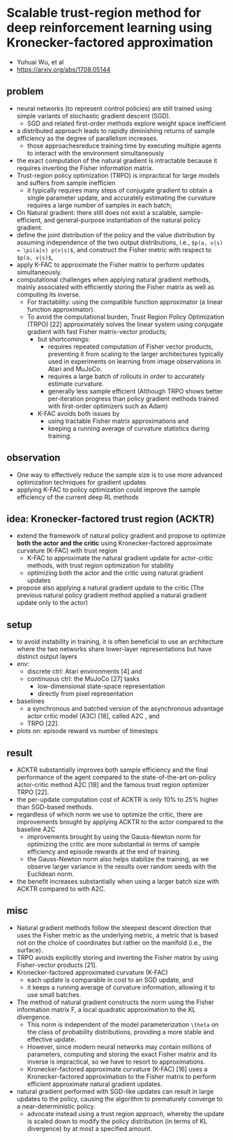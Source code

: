 # Scalable trust-region method for deep reinforcement learning using Kronecker-factored approximation
* Yuhuai Wu, et al
* https://arxiv.org/abs/1708.05144

## problem
* neural networks (to represent control policies) are still trained using simple variants of stochastic gradient descent (SGD).
  * SGD and related first-order methods explore weight space inefficient
* a distributed approach leads to rapidly diminishing returns of sample efficiency as the degree of parallelism increases.
  * those approachesreduce training time by executing multiple agents to interact with the environment simultaneously
* the exact computation of the natural gradient is intractable because
  it requires inverting the Fisher information matrix.
* Trust-region policy optimization (TRPO) is impractical for large models and suffers from sample inefficien
  * it typically requires many steps of conjugate gradient to obtain a single parameter update, and
    accurately estimating the curvature requires a large number of samples in each batch;
* On Natural gradient: there still does not exist a scalable, sample-efficient, and
  general-purpose instantiation of the natural policy gradient.
* define the joint distribution of the policy and the value distribution by
  assuming independence of the two output distributions, i.e., `$p(a, v|s) = \pi(a|s) p(v|s)$`, and
  construct the Fisher metric with respect to `$p(a, v|s)$`,
* apply K-FAC to approximate the Fisher matrix to perform updates simultaneously.
* computational challenges when applying natural gradient methods, mainly associated with 
  efficiently storing the Fisher matrix as well as computing its inverse.
  * For tractability: using the compatible function approximator (a linear function approximator). 
  * To avoid the computational burden, Trust Region Policy Optimization (TRPO) [22] approximately solves 
    the linear system using conjugate gradient with fast Fisher matrix-vector products; 
    * but shortcomings:
      * requires repeated computation of Fisher vector products, 
        preventing it from scaling to the larger architectures typically used in experiments on learning from 
         image observations in Atari and MuJoCo. 
      * requires a large batch of rollouts in order to accurately estimate curvature. 
      * generally less sample efficient (Although TRPO shows better per-iteration progress than 
        policy gradient methods trained with first-order optimizers such as Adam)
    * K-FAC avoids both issues by 
      * using tractable Fisher matrix approximations and 
      * keeping a running average of curvature statistics during training.  

## observation
* One way to effectively reduce the sample size is to use more advanced optimization techniques for gradient updates
* applying K-FAC to policy optimization could improve the sample efficiency of the current deep RL methods

## idea: Kronecker-factored trust region (ACKTR)
* extend the framework of natural policy gradient and
  propose to optimize **both the actor and the critic** using Kronecker-factored approximate curvature (K-FAC) with trust region
  * K-FAC to approximate the natural gradient update for actor-critic methods, with trust region optimization for stability
  * optimizing both the actor and the critic using natural gradient updates
* propose also applying a natural gradient update to the critic
  (The previous natural policy gradient method applied a natural gradient update only to the actor)
  
## setup
* to avoid instability in training,
  it is often beneficial to use an architecture where the two networks share lower-layer representations but
  have distinct output layers
* env:
  * discrete ctrl: Atari environments [4] and 
  * continuous ctrl: the MuJoCo [27] tasks
    * low-dimensional state-space representation 
    * directly from pixel representation
* baselines
  * a synchronous and batched version of the asynchronous advantage actor critic model (A3C) [18], called A2C , and 
  * TRPO [22].
* plots on: episode reward vs number of timesteps
  
## result
* ACKTR substantially improves both sample efficiency and the final performance of the agent
  compared to the state-of-the-art on-policy actor-critic method A2C [18] and the famous trust region optimizer TRPO [22].
* the per-update computation cost of ACKTR is only 10% to 25% higher than SGD-based methods.
* regardless of which norm we use to optimize the critic, there are improvements brought by 
  applying ACKTR to the actor compared to the baseline A2C
  * improvements brought by using the Gauss-Newton norm for optimizing the critic are more substantial in terms of 
    sample efficiency and episode rewards at the end of training. 
  * the Gauss-Newton norm also helps stabilize the training, 
    as we observe larger variance in the results over random seeds with the Euclidean norm.
* the benefit increases substantially when using a larger batch size with ACKTR compared to with A2C.

## misc
* Natural gradient methods follow the steepest descent direction that
  uses the Fisher metric as the underlying metric,
  a metric that is based not on the choice of coordinates but rather on the manifold (i.e., the surface).
* TRPO avoids explicitly storing and  inverting the Fisher matrix by using Fisher-vector products [21].
* Kronecker-factored approximated curvature (K-FAC)
  * each update is comparable in cost to an SGD update, and
  * it keeps a running average of curvature information, allowing it to use small batches.
* The method of natural gradient constructs the norm using the Fisher information matrix F,
  a local quadratic approximation to the KL divergence.
  * This norm is independent of the model parameterization `\theta` on the class of probability distributions,
    providing a more stable and effective update.
  * However, since modern neural networks may contain millions of parameters,
    computing and storing the exact Fisher matrix and its inverse is impractical, so we have to resort to approximations.
  * Kronecker-factored approximate curvature (K-FAC) [16] uses
    a Kronecker-factored approximation to the Fisher matrix to perform efficient approximate natural gradient updates.
* natural gradient performed with SGD-like updates can result in large updates to the policy, causing
  the algorithm to prematurely converge to a near-deterministic policy.
  * advocate instead using a trust region approach, whereby
    the update is scaled down to modify the policy distribution (in terms of KL divergence) by at most a specified amount.
